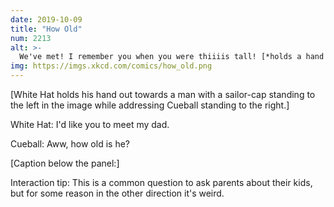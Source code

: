 ```yaml
---
date: 2019-10-09
title: "How Old"
num: 2213
alt: >-
  We've met! I remember you when you were thiiiis tall! [*holds a hand an inch above their head*]
img: https://imgs.xkcd.com/comics/how_old.png
---
```

[White Hat holds his hand out towards a man with a sailor-cap standing to the left in the image while addressing Cueball standing to the right.]

White Hat: I'd like you to meet my dad.

Cueball: Aww, how old is he?

[Caption below the panel:]

Interaction tip: This is a common question to ask parents about their kids, but for some reason in the other direction it's weird.